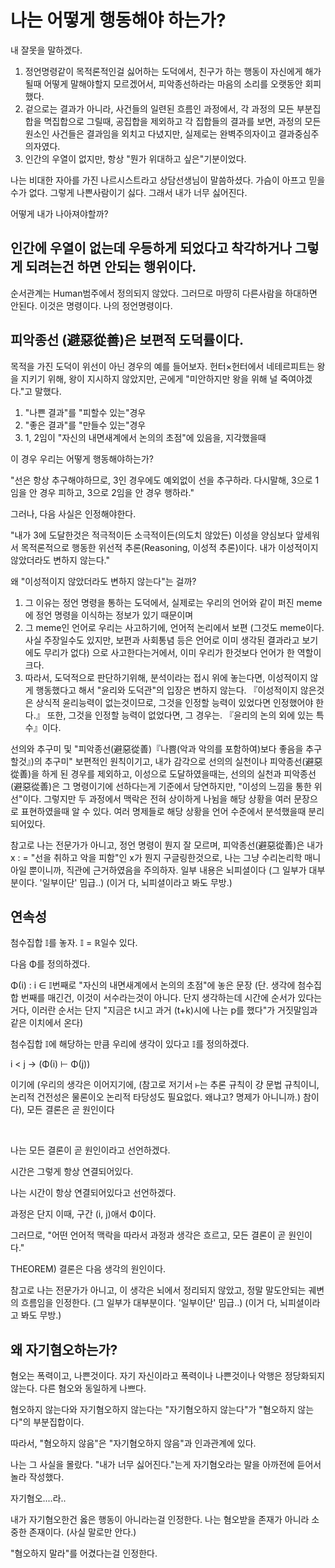 # 나는 어떻게 행동해야 하는가?

내 잘못을 말하겠다.

1. 정언명령같이 목적론적인걸 싫어하는 도덕에서, 친구가 하는 행동이 자신에게 해가될때 어떻게 말해야할지 모르겠어서, 피악종선하라는 마음의 소리를 오랫동안 회피했다.
2. 겉으로는 결과가 아니라, 사건들의 일련된 흐름인 과정에서, 각 과정의 모든 부분집합을 멱집합으로 그릴때, 공집합을 제외하고 각 집합들의 결과를 보면, 과정의 모든 원소인 사건들은 결과임을 외치고 다녔지만, 실제로는 완벽주의자이고 결과중심주의자였다.
3. 인간의 우열이 없지만, 항상 "뭔가 위대하고 싶은"기분이었다.

나는 비대한 자아를 가진 나르시스트라고 상담선생님이 말씀하셨다.
가슴이 아프고 믿을수가 없다. 그렇게 나쁜사람이기 싫다.
그래서 내가 너무 싫어진다.

어떻게 내가 나아져야할까?

## 인간에 우열이 없는데 우등하게 되었다고 착각하거나 그렇게 되려는건 하면 안되는 행위이다.

순서관계는 Human범주에서 정의되지 않았다. 그러므로 마땅히 다른사람을 하대하면 안된다. 이것은 명령이다. 나의 정언명령이다.

## 피악종선 (避惡從善)은 보편적 도덕률이다.

목적을 가진 도덕이 위선이 아닌 경우의 예를 들어보자.
헌터×헌터에서 네테르피트는 왕을 지키기 위해, 왕이 지시하지 않았지만, 곤에게 "미안하지만 왕을 위해 널 죽여야겠다."고 말했다.
1. "나쁜 결과"를 "피할수 있는"경우
2. "좋은 결과"를 "만들수 있는"경우
3. 1, 2임이 "자신의 내면새계에서 논의의 초점"에 있음을, 지각했을때

이 경우 우리는 어떻게 행동해야하는가?

"선은 항상 추구해야하므로, 3인 경우에도 예외없이 선을 추구하라. 다시말해, 3으로 1임을 안 경우 피하고, 3으로 2임을 안 경우 행하라."

그러나, 다음 사실은 인정해야한다. 

"내가 3에 도달한것은 적극적이든 소극적이든(의도치 않았든) 이성을 양심보다 앞세워서 목적론적으로 행동한 위선적 추론(Reasoning, 이성적 추론)이다. 내가 이성적이지 않았더라도 변하지 않는다."

왜 "이성적이지 않았더라도 변하지 않는다"는 걸까?

1. 그 이유는 정언 명령을 통하는 도덕에서, 실제로는 우리의 언어와 같이 퍼진 meme에 정언 명령을 이식하는 정보가 있기 때문이며
2. 그 meme인 언어로 우리는 사고하기에, 언어적 논리에서 보편 (그것도 meme이다. 사실 주장일수도 있지만, 보편과 사회통념 등은 언어로 이미 생각된 결과라고 보기에도 무리가 없다) 으로 사고한다는거에서, 이미 우리가 한것보다 언어가 한 역할이 크다.
3. 따라서, 도덕적으로 판단하기위해, 분석이라는 접시 위에 놓는다면, 이성적이지 않게 행동했다고 해서 "윤리와 도덕관"의 입장은 변하지 않는다. 『이성적이지 않은것은 상식적 윤리능력이 없는것이므로, 그것을 인정할 능력이 있었다면 인정했어야 한다.』 또한, 그것을 인정할 능력이 없었다면, 그 경우는. 『윤리의 논의 외에 있는 특수』이다.

선의와 추구미 및 "피악종선(避惡從善)『나쁨(악과 악의를 포함하여)보다 좋음을 추구할것』)의 추구미" 보편적인 원칙이기고, 내가 감각으로 선의의 실천이나 피악종선(避惡從善)을 하게 된 경우를 제외하고, 이성으로 도달하였을때는, 선의의 실천과 피악종선(避惡從善)은 그 명령이기에 선하다는게 기준에서 당연하지만, "이성의 느낌을 통한 위선"이다. 그렇지만 두 과정에서 맥락은 전혀 상이하게 나뉨을 해당 상황을 여러 문장으로 표현하였을때 알 수 있다. 여러 명제들로 해당 상황을 언어 수준에서 분석했을때 분리되어있다.

참고로 나는 전문가가 아니고, 정언 명령이 뭔지 잘 모르며, 피악종선(避惡從善)은 내가 x : = "선을 취하고 악을 피함"인 x가 뭔지 구글링한것으로, 나는 그냥 수리논리학 매니아일 뿐이니까, 직관에 근거하였음을 주의하자. 일부 내용은 뇌피셜이다 (그 일부가 대부분이다. '일부이단' 밈급..) (이거 다, 뇌피셜이라고 봐도 무방.)

## 연속성

첨수집합 𝕀를 놓자. 𝕀 = ℝ일수 있다.

다음 Φ를 정의하겠다.

Φ(i) : i ∈ 𝕀번째로 "자신의 내면새계에서 논의의 초점"에 놓은 문장 (단. 생각에 첨수집합 번째를 매긴건, 이것이 서수라는것이 아니다. 단지 생각하는데 시간에 순서가 있다는거다, 이러란 순서는 단지 "지금은 t시고 과거 (t+k)시에 나는 p를 했다"가 거짓말임과 같은 이치에서 온다)

첨수집합 𝕀에 해당하는 만큼 우리에 생각이 있다고 𝕀를 정의하겠다.

i < j → (Φ(i) ⊢ Φ(j))

이기에 (우리의 생각은 이어지기에, (참고로 저기서 `⊢`는 추론 규칙이 걍 문법 규칙이니, 논리적 건전성은 물론이오 논리적 타당성도 필요없다. 왜냐고? 명제가 아니니까.) 참이다), 모든 결론은 곧 원인이다

<br>

나는 모든 결론이 곧 원인이라고 선언하겠다.

시간은 그렇게 항상 연결되어있다.

나는 시간이 항상 연결되어있다고 선언하겠다.

과정은 단지 이때, 구간 (i, j)애서 Φ이다.

그러므로, "어떤 언어적 맥락을 따라서 과정과 생각은 흐르고, 모든 결론이 곧 원인이다."

THEOREM) 결론은 다음 생각의 원인이다.

참고로 나는 전문가가 아니고, 이 생각은 뇌에서 정리되지 않았고, 정말 말도안되는 궤변의 흐름임을 인정한다. (그 일부가 대부분이다. '일부이단' 밈급..) (이거 다, 뇌피셜이라고 봐도 무방.)

## 왜 자기혐오하는가?

혐오는 폭력이고, 나쁜것이다.
자기 자신이라고 폭력이나 나쁜것이나 악행은 정당화되지 않는다.
다른 혐오와 동일하게 나쁘다.

혐오하지 않는다와 자기혐오하지 않는다는 "자기혐오하지 않는다"가 "혐오하지 않는다"의 부분집합이다.

따라서, "혐오하지 않음"은 "자기혐오하지 않음"과 인과관계에 있다.

나는 그 사실을 몰랐다. "내가 너무 싫어진다."는게 자기혐오라는 말을 아까전에 듣어서 놀라 작성했다.

자기혐오....라..

내가 자기혐오한건 옳은 행동이 아니라는걸 인정한다. 나는 혐오받을 존재가 아니라 소중한 존재이다. (사실 말로만 안다.)

"혐오하지 말라"를 어겼다는걸 인정한다.